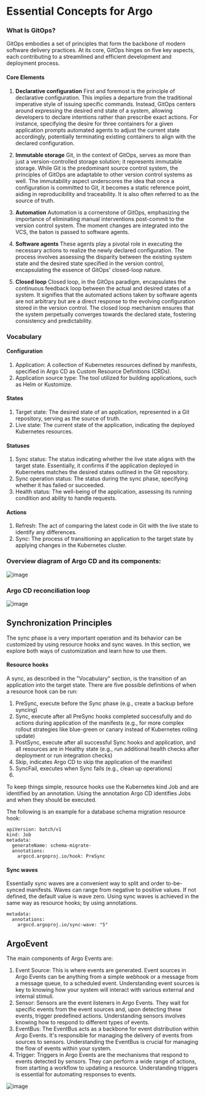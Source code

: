 # Essential Concepts for Argo

### What Is GitOps?
GitOps embodies a set of principles that form the backbone of modern software delivery practices. 
At its core, GitOps hinges on five key aspects, 
each contributing to a streamlined and efficient development and deployment process.
#### Core Elements
1. **Declarative configuration**
First and foremost is the principle of declarative configuration. This implies a departure from the traditional imperative style of issuing specific commands. Instead, GitOps centers around expressing the desired end state of a system, allowing developers to declare intentions rather than prescribe exact actions. 
For instance, specifying the desire for three containers for a given application prompts automated agents to adjust the current state accordingly, potentially terminating existing containers to align with the declared configuration.

2. **Immutable storage**
Git, in the context of GitOps, serves as more than just a version-controlled storage solution; 
it represents immutable storage. While Git is the predominant source control system, the principles of GitOps are adaptable to other version control systems as well. 
The immutability aspect underscores the idea that once a configuration is committed to Git, 
it becomes a static reference point, aiding in reproducibility and traceability. It is also often referred to as the source of truth.

3. **Automation**
Automation is a cornerstone of GitOps, emphasizing the importance of eliminating manual interventions post-commit to the version control system.
 The moment changes are integrated into the VCS, the baton is passed to software agents.

4. **Software agents**
These agents play a pivotal role in executing the necessary actions to realize the newly declared configuration.
The process involves assessing the disparity between the existing system state and the desired state specified in the version control,
encapsulating the essence of GitOps' closed-loop nature.

5. **Closed loop**
Closed loop, in the GitOps paradigm, encapsulates the continuous feedback loop between the actual and desired states of a system.
It signifies that the automated actions taken by software agents are not arbitrary but are a direct response to the evolving configuration stored in the version control.
The closed loop mechanism ensures that the system perpetually converges towards the declared state, fostering consistency and predictability.


### Vocabulary
#### Configuration
1. Application: A collection of Kubernetes resources defined by manifests, specified in Argo CD as Custom Resource Definitions (CRDs).
2. Application source type: The tool utilized for building applications, such as Helm or Kustomize.

#### States
1. Target state: The desired state of an application, represented in a Git repository, serving as the source of truth.
2. Live state: The current state of the application, indicating the deployed Kubernetes resources.

#### Statuses
1. Sync status: The status indicating whether the live state aligns with the target state. Essentially, it confirms if the application deployed in Kubernetes matches the desired states outlined in the Git repository.
2. Sync operation status: The status during the sync phase, specifying whether it has failed or succeeded.
3. Health status: The well-being of the application, assessing its running condition and ability to handle requests.

#### Actions
1. Refresh: The act of comparing the latest code in Git with the live state to identify any differences.
2. Sync: The process of transitioning an application to the target state by applying changes in the Kubernetes cluster.

### Overview diagram of Argo CD and its components:
![image](https://github.com/user-attachments/assets/5d254ee1-03af-4b36-b74f-4ecd21394ab6)

### Argo CD reconciliation loop
![image](https://github.com/user-attachments/assets/5b1fc80b-b2d6-4270-b5dd-f48fed883bd1)

## Synchronization Principles
The sync phase is a very important operation and its behavior can be customized by using resource hooks and sync waves. In this section, we explore both ways of customization and learn how to use them.

#### Resource hooks
A sync, as described in the "Vocabulary" section, is the transition of an application into the target state. There are five possible definitions of when a resource hook can be run:

1. PreSync, execute before the Sync phase (e.g., create a backup before syncing)
2. Sync, execute after all PreSync hooks completed successfully and do actions during application of the manifests (e.g., for more complex rollout strategies like blue-green or canary instead of Kubernetes rolling update)
3. PostSync, execute after all successful Sync hooks and application, and all resources are in Healthy state (e.g., run additional health checks after deployment or run integration checks)
4. Skip, indicates Argo CD to skip the application of the manifest
5. SyncFail, executes when Sync fails (e.g., clean up operations)
6. 
To keep things simple, resource hooks use the Kubernetes kind Job and are identified by an annotation. Using the annotation Argo CD identifies Jobs and when they should be executed.

The following is an example for a database schema migration resource hook:
```
apiVersion: batch/v1
kind: Job
metadata:
  generateName: schema-migrate-
  annotations:
    argocd.argoproj.io/hook: PreSync
```

#### Sync waves
Essentially sync waves are a convenient way to split and order to-be-synced manifests. Waves can range from negative to positive values. If not defined, the default value is wave zero. Using sync waves is achieved in the same way as resource hooks; by using annotations.
```
metadata:
  annotations:
    argocd.argoproj.io/sync-wave: "5"
```


## ArgoEvent

The main components of Argo Events are:
1. Event Source: This is where events are generated. Event sources in Argo Events can be anything from a simple webhook or a message from a message queue, to a scheduled event. Understanding event sources is key to knowing how your system will interact with various external and internal stimuli.
2. Sensor: Sensors are the event listeners in Argo Events. They wait for specific events from the event sources and, upon detecting these events, trigger predefined actions. Understanding sensors involves knowing how to respond to different types of events.
3. EventBus: The EventBus acts as a backbone for event distribution within Argo Events. It's responsible for managing the delivery of events from sources to sensors. Understanding the EventBus is crucial for managing the flow of events within your system.
4. Trigger: Triggers in Argo Events are the mechanisms that respond to events detected by sensors. They can perform a wide range of actions, from starting a workflow to updating a resource. Understanding triggers is essential for automating responses to events.

![image](https://github.com/user-attachments/assets/037ce29d-2323-482f-bdfb-59b88c80c8a5)
